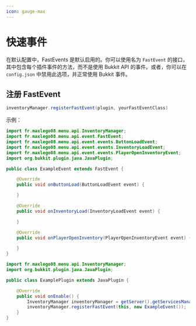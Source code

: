 ```yaml
---
icon: gauge-max
---
```


# 快速事件

在默认配置中，FastEvents 是默认启用的。你可以使用名为 `FastEvent` 的接口，其中包含每个插件事件的方法，而不是使用 Bukkit API 的事件。或者，你可以在 `config.json` 中禁用此选项，并正常使用 Bukkit 事件。

## 注册 FastEvent

```java
inventoryManager.registerFastEvent(plugin, yourFastEventClass)
```

示例：

```java
import fr.maxlego08.menu.api.InventoryManager;
import fr.maxlego08.menu.api.event.FastEvent;
import fr.maxlego08.menu.api.event.events.ButtonLoadEvent;
import fr.maxlego08.menu.api.event.events.InventoryLoadEvent;
import fr.maxlego08.menu.api.event.events.PlayerOpenInventoryEvent;
import org.bukkit.plugin.java.JavaPlugin;

public class ExampleEvent extends FastEvent {

    @Override
    public void onButtonLoad(ButtonLoadEvent event) {

    }

    @Override
    public void onInventoryLoad(InventoryLoadEvent event) {

    }

    @Override
    public void onPlayerOpenInventory(PlayerOpenInventoryEvent event) {

    }
}
```

```java
import fr.maxlego08.menu.api.InventoryManager;
import org.bukkit.plugin.java.JavaPlugin;

public class ExamplePlugin extends JavaPlugin {

    @Override
    public void onEnable() {
        InventoryManager inventoryManager = getServer().getServicesManager().getRegistration(InventoryManager.class).getProvider();
        inventoryManager.registerFastEvent(this, new ExampleEvent());
    }
}
```
